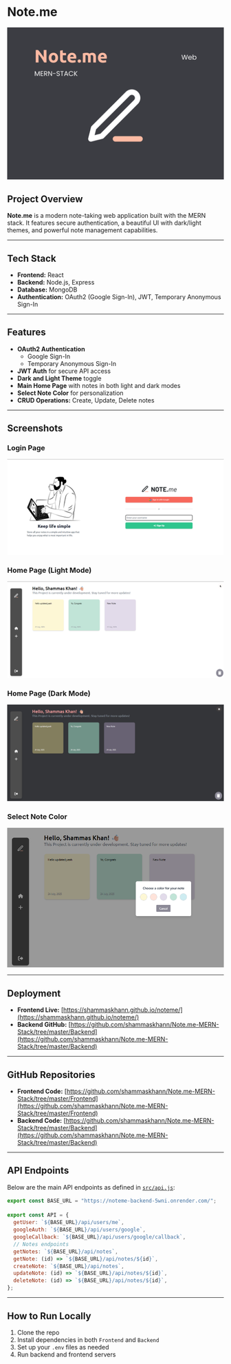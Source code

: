 # Note.me

![Cover](assets/COVER.png)

## Project Overview

**Note.me** is a modern note-taking web application built with the MERN stack. It features secure authentication, a beautiful UI with dark/light themes, and powerful note management capabilities.

---

## Tech Stack

- **Frontend:** React
- **Backend:** Node.js, Express
- **Database:** MongoDB
- **Authentication:** OAuth2 (Google Sign-In), JWT, Temporary Anonymous Sign-In

---

## Features

- **OAuth2 Authentication**
  - Google Sign-In
  - Temporary Anonymous Sign-In
- **JWT Auth** for secure API access
- **Dark and Light Theme** toggle
- **Main Home Page** with notes in both light and dark modes
- **Select Note Color** for personalization
- **CRUD Operations:** Create, Update, Delete notes

---

## Screenshots

### Login Page

![Login Page](assets/image.png)

### Home Page (Light Mode)

![Home Light](assets/image1.png)

### Home Page (Dark Mode)

![Home Dark](assets/image2.png)

### Select Note Color

![Note Color](assets/image3.png)

---

## Deployment

- **Frontend Live:** [https://shammaskhann.github.io/noteme/](https://shammaskhann.github.io/noteme/)
- **Backend GitHub:** [https://github.com/shammaskhann/Note.me-MERN-Stack/tree/master/Backend](https://github.com/shammaskhann/Note.me-MERN-Stack/tree/master/Backend)

---

## GitHub Repositories

- **Frontend Code:** [https://github.com/shammaskhann/Note.me-MERN-Stack/tree/master/Frontend](https://github.com/shammaskhann/Note.me-MERN-Stack/tree/master/Frontend)
- **Backend Code:** [https://github.com/shammaskhann/Note.me-MERN-Stack/tree/master/Backend](https://github.com/shammaskhann/Note.me-MERN-Stack/tree/master/Backend)

---

## API Endpoints

Below are the main API endpoints as defined in [`src/api.js`](Frontend/src/api.js):

```js
export const BASE_URL = "https://noteme-backend-5wni.onrender.com/";

export const API = {
  getUser: `${BASE_URL}/api/users/me`,
  googleAuth: `${BASE_URL}/api/users/google`,
  googleCallback: `${BASE_URL}/api/users/google/callback`,
  // Notes endpoints
  getNotes: `${BASE_URL}/api/notes`,
  getNote: (id) => `${BASE_URL}/api/notes/${id}`,
  createNote: `${BASE_URL}/api/notes`,
  updateNote: (id) => `${BASE_URL}/api/notes/${id}`,
  deleteNote: (id) => `${BASE_URL}/api/notes/${id}`,
};
```

---

## How to Run Locally

1. Clone the repo
2. Install dependencies in both `Frontend` and `Backend`
3. Set up your `.env` files as needed
4. Run backend and frontend servers
